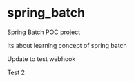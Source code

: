 # spring_batch

Spring Batch POC project

Its about learning concept of spring batch

Update to test webhook

Test 2
